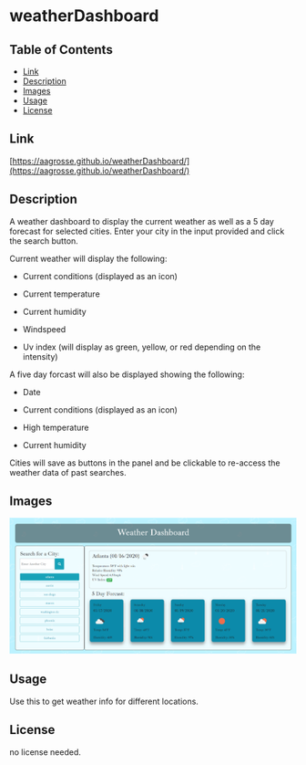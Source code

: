 # weatherDashboard

## Table of Contents


* [Link](#link)
* [Description](#description)
* [Images](#images)
* [Usage](#usage)
* [License](#license)




## Link

[https://aagrosse.github.io/weatherDashboard/](https://aagrosse.github.io/weatherDashboard/)

## Description

A weather dashboard to display the current weather as well as a 5 day forecast for selected cities.  Enter your city in the input provided and click the search button. 

Current weather will display the following:

  *  Current conditions (displayed as an icon)
  
  *  Current temperature

  *  Current humidity

  *  Windspeed

  *  Uv index (will display as green, yellow, or red depending on the intensity)


A five day forcast will also be displayed showing the following:

  *  Date

  *  Current conditions (displayed as an icon)
  
  *  High temperature

  *  Current humidity

Cities will save as buttons in the panel and be clickable to re-access the weather data of past searches.




## Images

![User Interface](./assets/images/screenshot.png)


## Usage 

Use this to get weather info for different locations.


## License

no license needed.





